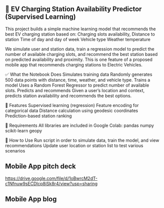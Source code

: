 ## 🚗 EV Charging Station Availability Predictor (Supervised Learning)

This project builds a simple machine learning model that recommends the best EV charging station based on:
Charging slots availability,
Distance to station
Time of day and day of week
Vehicle type
Weather temperature


We simulate user and station data, train a regression model to predict the number of available charging slots, and recommend the best station based on predicted availability and proximity.
This is one feature of a proposed mobile app that recommends charging stations to Electric Vehicles. 


✅ What the Notebook Does
Simulates training data
 Randomly generates 500 data points with distance, time, weather, and vehicle type.
Trains a model
 Uses a Random Forest Regressor to predict number of available slots.
Predicts and recommends
 Given a user’s location and context, predicts station availability and recommends the best options.

📌 Features
Supervised learning (regression)
Feature encoding for categorical data
Distance calculation using geodesic coordinates
Prediction-based station ranking

🔧 Requirements
All libraries are included in Google Colab:
pandas
numpy
scikit-learn
geopy


🚀 How to Use
Run script in order to simulate data, train the model, and view recommendations
Update user location or station list to test various scenarios


## Mobile App pitch deck
https://drive.google.com/file/d/1oBwrcM2dT-c1Nfnuw9sECDlcp8iSk8r4/view?usp=sharing


## Mobile App blog

